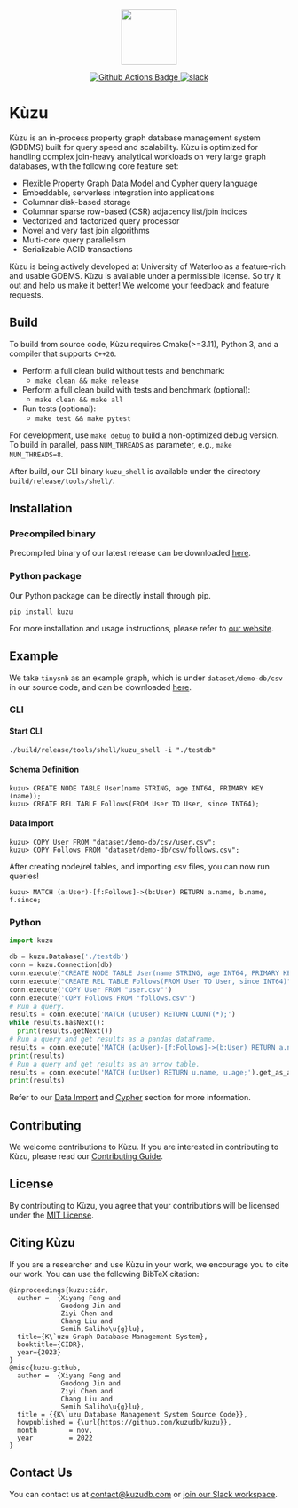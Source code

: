 <div align="center">
  <img src="https://kuzudb.com/kuzu-logo.png" height="100">
</div>

<p align="center">
  <a href="https://github.com/kuzudb/kuzu/actions">
    <img src="https://github.com/kuzudb/kuzu/actions/workflows/ci-workflow.yml/badge.svg?branch=master" alt="Github Actions Badge">
  </a>
  <a href="https://join.slack.com/t/kuzudb/shared_invite/zt-1n67h736q-E3AFGSI4w~ljlFMYr3_Sjg">
    <img src="https://img.shields.io/badge/Slack-chat%20with%20us-informational" alt="slack" />
  </a>
</p>

# Kùzu
Kùzu is an in-process property graph database management system (GDBMS) built for query speed and scalability. Kùzu is optimized for handling complex join-heavy analytical workloads on very large graph databases, with the following core feature set:

- Flexible Property Graph Data Model and Cypher query language
- Embeddable, serverless integration into applications 
- Columnar disk-based storage
- Columnar sparse row-based (CSR) adjacency list/join indices
- Vectorized and factorized query processor
- Novel and very fast join algorithms
- Multi-core query parallelism
- Serializable ACID transactions

Kùzu is being actively developed at University of Waterloo as a feature-rich and usable GDBMS. Kùzu is available under a permissible license. So try it out and help us make it better! We welcome your feedback and feature requests.

## Build
To build from source code, Kùzu requires Cmake(>=3.11), Python 3, and a compiler that supports `C++20`.
- Perform a full clean build without tests and benchmark:
  - `make clean && make release`
- Perform a full clean build with tests and benchmark (optional):
  - `make clean && make all`
- Run tests (optional):
  - `make test && make pytest`

For development, use `make debug` to build a non-optimized debug version.
To build in parallel, pass `NUM_THREADS` as parameter, e.g., `make NUM_THREADS=8`.

After build, our CLI binary `kuzu_shell` is available under the directory `build/release/tools/shell/`.

## Installation
### Precompiled binary
Precompiled binary of our latest release can be downloaded [here](https://github.com/kuzudb/kuzu/releases/tag/0.0.1).  
### Python package
Our Python package can be directly install through pip.
```
pip install kuzu
```


For more installation and usage instructions, please refer to [our website](https://kuzudb.com/).

## Example
We take `tinysnb` as an example graph, which is under `dataset/demo-db/csv` in our source code, and can be downloaded [here](https://github.com/kuzudb/kuzu/tree/master/dataset/demo-db/csv).

### CLI
#### Start CLI
```
./build/release/tools/shell/kuzu_shell -i "./testdb"
```
#### Schema Definition
```cypher
kuzu> CREATE NODE TABLE User(name STRING, age INT64, PRIMARY KEY (name));
kuzu> CREATE REL TABLE Follows(FROM User TO User, since INT64);
```

#### Data Import
```cypher
kuzu> COPY User FROM "dataset/demo-db/csv/user.csv";
kuzu> COPY Follows FROM "dataset/demo-db/csv/follows.csv";
```

After creating node/rel tables, and importing csv files, you can now run queries!
```cypher
kuzu> MATCH (a:User)-[f:Follows]->(b:User) RETURN a.name, b.name, f.since;
```

### Python
```python
import kuzu

db = kuzu.Database('./testdb')
conn = kuzu.Connection(db)
conn.execute("CREATE NODE TABLE User(name STRING, age INT64, PRIMARY KEY (name))")
conn.execute("CREATE REL TABLE Follows(FROM User TO User, since INT64)")
conn.execute('COPY User FROM "user.csv"')
conn.execute('COPY Follows FROM "follows.csv"')
# Run a query.
results = conn.execute('MATCH (u:User) RETURN COUNT(*);')
while results.hasNext():
  print(results.getNext())
# Run a query and get results as a pandas dataframe.
results = conn.execute('MATCH (a:User)-[f:Follows]->(b:User) RETURN a.name, f.since, b.name;').getAsDF()
print(results)
# Run a query and get results as an arrow table.
results = conn.execute('MATCH (u:User) RETURN u.name, u.age;').get_as_arrow(chunk_size=100)
print(results)
```

Refer to our [Data Import](https://kuzudb.com/docs/data-import) and [Cypher](https://kuzudb.com/docs/cypher) section for more information.

## Contributing
We welcome contributions to Kùzu. If you are interested in contributing to Kùzu, please read our [Contributing Guide](CONTRIBUTING.md).

## License
By contributing to Kùzu, you agree that your contributions will be licensed under the [MIT License](LICENSE).

## Citing Kùzu
If you are a researcher and use Kùzu in your work, we encourage you to cite our work.
You can use the following BibTeX citation:
```
@inproceedings{kuzu:cidr,
  author =  {Xiyang Feng and
             Guodong Jin and
             Ziyi Chen and
             Chang Liu and
             Semih Saliho\u{g}lu},
  title={K\`uzu Graph Database Management System},
  booktitle={CIDR},
  year={2023}
}
@misc{kuzu-github,
  author =  {Xiyang Feng and
             Guodong Jin and
             Ziyi Chen and
             Chang Liu and
             Semih Saliho\u{g}lu},
  title = {{K\`uzu Database Management System Source Code}},
  howpublished = {\url{https://github.com/kuzudb/kuzu}},
  month        = nov,
  year         = 2022
}
```

## Contact Us
You can contact us at [contact@kuzudb.com](mailto:contact@kuzudb.com) or [join our Slack workspace](https://join.slack.com/t/kuzudb/shared_invite/zt-1n67h736q-E3AFGSI4w~ljlFMYr3_Sjg).
